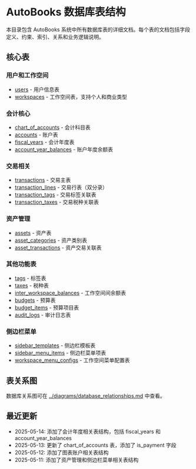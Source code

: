 # AutoBooks 数据库表结构

本目录包含 AutoBooks 系统中所有数据库表的详细文档。每个表的文档包括字段定义、约束、索引、关系和业务逻辑说明。

## 核心表

### 用户和工作空间
- [users](./users.md) - 用户信息表
- [workspaces](./workspaces.md) - 工作空间表，支持个人和商业类型

### 会计核心
- [chart_of_accounts](./chart_of_accounts.md) - 会计科目表
- [accounts](./accounts.md) - 账户表
- [fiscal_years](./fiscal_years.md) - 会计年度表
- [account_year_balances](./account_year_balances.md) - 账户年度余额表

### 交易相关
- [transactions](./transactions.md) - 交易主表
- [transaction_lines](./transaction_lines.md) - 交易行表（双分录）
- [transaction_tags](./transaction_tags.md) - 交易标签关联表
- [transaction_taxes](./transaction_taxes.md) - 交易税种关联表

### 资产管理
- [assets](./assets.md) - 资产表
- [asset_categories](./asset_categories.md) - 资产类别表
- [asset_transactions](./asset_transactions.md) - 资产交易关联表

### 其他功能表
- [tags](./tags.md) - 标签表
- [taxes](./taxes.md) - 税种表
- [inter_workspace_balances](./inter_workspace_balances.md) - 工作空间间余额表
- [budgets](./budgets.md) - 预算表
- [budget_items](./budget_items.md) - 预算项目表
- [audit_logs](./audit_logs.md) - 审计日志表

### 侧边栏菜单
- [sidebar_templates](./sidebar_templates.md) - 侧边栏模板表
- [sidebar_menu_items](./sidebar_menu_items.md) - 侧边栏菜单项表
- [workspace_menu_configs](./workspace_menu_configs.md) - 工作空间菜单配置表

## 表关系图

数据库关系图可在 [../diagrams/database_relationships.md](../diagrams/database_relationships.md) 中查看。

## 最近更新

- 2025-05-14: 添加了会计年度相关表结构，包括 fiscal_years 和 account_year_balances
- 2025-05-13: 更新了 chart_of_accounts 表，添加了 is_payment 字段
- 2025-05-12: 添加了图表账户相关表结构
- 2025-05-11: 添加了资产管理和侧边栏菜单相关表结构
